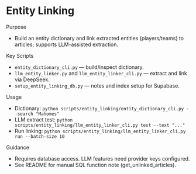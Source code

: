 # Entity Linking

Purpose
- Build an entity dictionary and link extracted entities (players/teams) to articles; supports LLM-assisted extraction.

Key Scripts
- `entity_dictionary_cli.py` — build/inspect dictionary.
- `llm_entity_linker.py` and `llm_entity_linker_cli.py` — extract and link via DeepSeek.
- `setup_entity_linking_db.py` — notes and index setup for Supabase.

Usage
- Dictionary: `python scripts/entity_linking/entity_dictionary_cli.py --search "Mahomes"`
- LLM extract test: `python scripts/entity_linking/llm_entity_linker_cli.py test --text "..."`
- Run linking: `python scripts/entity_linking/llm_entity_linker_cli.py run --batch-size 10`

Guidance
- Requires database access. LLM features need provider keys configured.
- See README for manual SQL function note (get_unlinked_articles).
